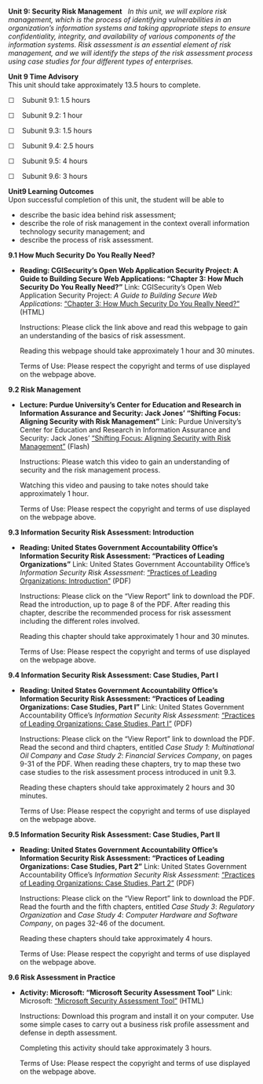 **Unit 9: Security Risk Management** <span id="9"></span> 
*In this unit, we will explore risk management, which is the process of
identifying vulnerabilities in an organization’s information systems and
taking appropriate steps to ensure confidentiality, integrity, and
availability of various components of the information systems. Risk
assessment is an essential element of risk management, and we will
identify the steps of the risk assessment process using case studies for
four different types of enterprises.*

**Unit 9 Time Advisory**  
This unit should take approximately 13.5 hours to complete.  
  
 ☐    Subunit 9.1: 1.5 hours  
  
 ☐    Subunit 9.2: 1 hour  
  
 ☐    Subunit 9.3: 1.5 hours  
  
 ☐    Subunit 9.4: 2.5 hours  
  
 ☐    Subunit 9.5: 4 hours  
  
 ☐    Subunit 9.6: 3 hours

**Unit9 Learning Outcomes**  
Upon successful completion of this unit, the student will be able to  
-   describe the basic idea behind risk assessment;
-   describe the role of risk management in the context overall
    information technology security management; and
-   describe the process of risk assessment.

**9.1 How Much Security Do You Really Need?** <span id="9.1"></span> 
-   **Reading: CGISecurity’s Open Web Application Security Project: A
    Guide to Building Secure Web Applications: “Chapter 3: How Much
    Security Do You Really Need?”**
    Link: CGISecurity’s Open Web Application Security Project: *A Guide
    to Building Secure Web Applications*: [“Chapter 3: How Much Security
    Do You Really
    Need?”](http://www.cgisecurity.com/owasp/html/ch03.html) (HTML)  
      
     Instructions: Please click the link above and read this webpage to
    gain an understanding of the basics of risk assessment.  
      
     Reading this webpage should take approximately 1 hour and 30
    minutes.  
      
     Terms of Use: Please respect the copyright and terms of use
    displayed on the webpage above.

**9.2 Risk Management** <span id="9.2"></span> 
-   **Lecture: Purdue University’s Center for Education and Research in
    Information Assurance and Security: Jack Jones’ “Shifting Focus:
    Aligning Security with Risk Management”**
    Link: Purdue University’s Center for Education and Research in
    Information Assurance and Security: Jack Jones’ [“Shifting Focus:
    Aligning Security with Risk
    Management”](https://www.cerias.purdue.edu/news_and_events/events/security_seminar/details/flash/7j9nqk3f9ul97q6ijqg0r0j908)
    (Flash)  
      
     Instructions: Please watch this video to gain an understanding of
    security and the risk management process.  
      
     Watching this video and pausing to take notes should take
    approximately 1 hour.  
      
     Terms of Use: Please respect the copyright and terms of use
    displayed on the webpage above.

**9.3 Information Security Risk Assessment: Introduction** <span
id="9.3"></span> 
-   **Reading: United States Government Accountability Office’s
    Information Security Risk Assessment: “Practices of Leading
    Organizations”**
    Link: United States Government Accountability Office’s *Information
    Security Risk Assessment*: [“Practices of Leading Organizations:
    Introduction”](http://www.gao.gov/products/AIMD-00-33) (PDF)  
      
     Instructions: Please click on the “View Report” link to download
    the PDF. Read the introduction, up to page 8 of the PDF. After
    reading this chapter, describe the recommended process for risk
    assessment including the different roles involved.  
      
     Reading this chapter should take approximately 1 hour and 30
    minutes.  
      
     Terms of Use: Please respect the copyright and terms of use
    displayed on the webpage above.

**9.4 Information Security Risk Assessment: Case Studies, Part I** <span
id="9.4"></span> 
-   **Reading: United States Government Accountability Office’s
    Information Security Risk Assessment: “Practices of Leading
    Organizations: Case Studies, Part I”**
    Link: United States Government Accountability Office’s *Information
    Security Risk Assessment*: [“Practices of Leading Organizations:
    Case Studies, Part I”](http://www.gao.gov/products/AIMD-00-33)
    (PDF)  
      
     Instructions: Please click on the “View Report” link to download
    the PDF. Read the second and third chapters, entitled *Case Study
    1*: *Multinational Oil Company* and *Case Study 2*: *Financial
    Services Company*, on pages 9-31 of the PDF. When reading these
    chapters, try to map these two case studies to the risk assessment
    process introduced in unit 9.3.  
      
     Reading these chapters should take approximately 2 hours and 30
    minutes.  
      
     Terms of Use: Please respect the copyright and terms of use
    displayed on the webpage above.

**9.5 Information Security Risk Assessment: Case Studies, Part II**
<span id="9.5"></span> 
-   **Reading: United States Government Accountability Office’s
    Information Security Risk Assessment: “Practices of Leading
    Organizations: Case Studies, Part 2”**
    Link: United States Government Accountability Office’s *Information
    Security Risk Assessment*: [“Practices of Leading Organizations:
    Case Studies, Part 2”](http://www.gao.gov/products/AIMD-00-33)
    (PDF)  
      
     Instructions: Please click on the “View Report” link to download
    the PDF. Read the fourth and the fifth chapters, entitled *Case
    Study 3*: *Regulatory Organization* and *Case Study 4*: *Computer
    Hardware and Software Company*, on pages 32-46 of the document.  
      
     Reading these chapters should take approximately 4 hours.  
      
     Terms of Use: Please respect the copyright and terms of use
    displayed on the webpage above.

**9.6 Risk Assessment in Practice** <span id="9.6"></span> 
-   **Activity: Microsoft: “Microsoft Security Assessment Tool”**
    Link: Microsoft: [“Microsoft Security Assessment
    Tool”](http://www.microsoft.com/en-us/download/details.aspx?id=12273)
    (HTML)  
      
     Instructions: Download this program and install it on your
    computer. Use some simple cases to carry out a business risk profile
    assessment and defense in depth assessment.  
      
     Completing this activity should take approximately 3 hours.  
      
     Terms of Use: Please respect the copyright and terms of use
    displayed on the webpage above.


